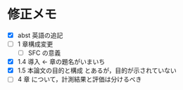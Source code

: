 # 修正メモ
- [x] abst 英語の追記
- [ ] 1 章構成変更
  - [ ] SFC の意義
- [x] 1.4 導入 ← 章の題名がいまいち
- [x] 1.5 本論文の目的と構成 とあるが，目的が示されていない
- [ ] 4 章 について，計測結果と評価は分けるべき